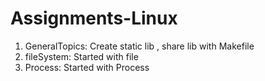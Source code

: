 # Assignments-Linux
  1.  GeneralTopics: Create static lib , share lib with Makefile
  2.  fileSystem: Started with file
  3.  Process: Started with Process

